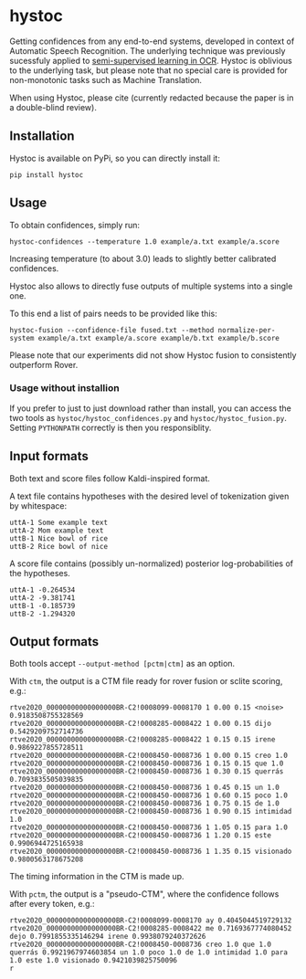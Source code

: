 # hystoc
Getting confidences from any end-to-end systems, developed in context of Automatic Speech Recognition.
The underlying technique was previously sucessfuly applied to [semi-supervised learning in OCR](https://arxiv.org/abs/2104.13037).
Hystoc is oblivious to the underlying task, but please note that no special care is provided for non-monotonic tasks such as Machine Translation.

When using Hystoc, please cite (currently redacted because the paper is in a double-blind review).

## Installation

Hystoc is available on PyPi, so you can directly install it:

```
pip install hystoc
```

## Usage

To obtain confidences, simply run:
```
hystoc-confidences --temperature 1.0 example/a.txt example/a.score
```

Increasing temperature (to about 3.0) leads to slightly better calibrated confidences.

Hystoc also allows to directly fuse outputs of multiple systems into a single one.

To this end a list of pairs needs to be provided like this:
```
hystoc-fusion --confidence-file fused.txt --method normalize-per-system example/a.txt example/a.score example/b.txt example/b.score
```

Please note that our experiments did not show Hystoc fusion to consistently outperform Rover.

### Usage without installion

If you prefer to just to just download rather than install, you can access the two tools as `hystoc/hystoc_confidences.py` and `hystoc/hystoc_fusion.py`.
Setting `PYTHONPATH` correctly is then you responsiblity.

## Input formats

Both text and score files follow Kaldi-inspired format.

A text file contains hypotheses with the desired level of tokenization given by whitespace:
```
uttA-1 Some example text
uttA-2 Mom example text
uttB-1 Nice bowl of rice
uttB-2 Rice bowl of nice
```

A score file contains (possibly un-normalized) posterior log-probabilities of the hypotheses.
```
uttA-1 -0.264534
uttA-2 -9.381741
uttB-1 -0.185739
uttB-2 -1.294320
```


## Output formats

Both tools accept `--output-method [pctm|ctm]` as an option.

With `ctm`, the output is a CTM file ready for rover fusion or sclite scoring, e.g.:
```
rtve2020_00000000000000000BR-C2!0008099-0008170 1 0.00 0.15 <noise> 0.9183508755328569
rtve2020_00000000000000000BR-C2!0008285-0008422 1 0.00 0.15 dijo 0.5429209752714736
rtve2020_00000000000000000BR-C2!0008285-0008422 1 0.15 0.15 irene 0.9869227855728511
rtve2020_00000000000000000BR-C2!0008450-0008736 1 0.00 0.15 creo 1.0
rtve2020_00000000000000000BR-C2!0008450-0008736 1 0.15 0.15 que 1.0
rtve2020_00000000000000000BR-C2!0008450-0008736 1 0.30 0.15 querrás 0.7093835505039835
rtve2020_00000000000000000BR-C2!0008450-0008736 1 0.45 0.15 un 1.0
rtve2020_00000000000000000BR-C2!0008450-0008736 1 0.60 0.15 poco 1.0
rtve2020_00000000000000000BR-C2!0008450-0008736 1 0.75 0.15 de 1.0
rtve2020_00000000000000000BR-C2!0008450-0008736 1 0.90 0.15 intimidad 1.0
rtve2020_00000000000000000BR-C2!0008450-0008736 1 1.05 0.15 para 1.0
rtve2020_00000000000000000BR-C2!0008450-0008736 1 1.20 0.15 este 0.9906944725165938
rtve2020_00000000000000000BR-C2!0008450-0008736 1 1.35 0.15 visionado 0.9800563178675208
```

The timing information in the CTM is made up.

With `pctm`, the output is a "pseudo-CTM", where the confidence follows after every token, e.g.:
```
rtve2020_00000000000000000BR-C2!0008099-0008170 ay 0.4045044519729132
rtve2020_00000000000000000BR-C2!0008285-0008422 me 0.7169367774080452 dejo 0.7991855335146294 irene 0.9938079240372626
rtve2020_00000000000000000BR-C2!0008450-0008736 creo 1.0 que 1.0 querrás 0.9921967974603854 un 1.0 poco 1.0 de 1.0 intimidad 1.0 para 1.0 este 1.0 visionado 0.9421039825750096
r
```
